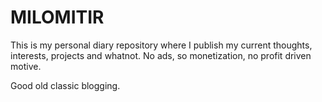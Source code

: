 # MILOMITIR

This is my personal diary repository where I publish my current thoughts, interests, projects and whatnot. No ads, so monetization, no profit driven motive.

Good old classic blogging.
